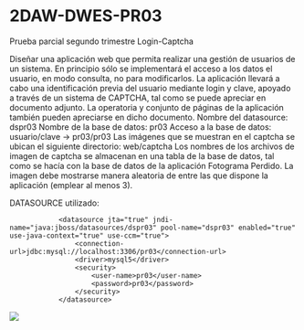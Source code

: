 # 2DAW-DWES-PR03
Prueba parcial segundo trimestre Login-Captcha

Diseñar una aplicación web que permita realizar una gestión de usuarios de un sistema. En principio
sólo se implementará el acceso a los datos el usuario, en modo consulta, no para modificarlos. La
aplicación llevará a cabo una identificación previa del usuario mediante login y clave, apoyado a
través de un sistema de CAPTCHA, tal como se puede apreciar en documento adjunto. La operatoria y
conjunto de páginas de la aplicación también pueden apreciarse en dicho documento.
Nombre del datasource: dspr03
Nombre de la base de datos: pr03
Acceso a la base de datos: usuario/clave → pr03/pr03
Las imágenes que se muestran en el captcha se ubican el siguiente directorio: web/captcha
Los nombres de los archivos de imagen de captcha se almacenan en una tabla de la base de datos, tal
como se hacía con la base de datos de la aplicación Fotograma Perdido. La imagen debe mostrarse
manera aleatoria de entre las que dispone la aplicación (emplear al menos 3).

DATASOURCE utilizado:

                <datasource jta="true" jndi-name="java:jboss/datasources/dspr03" pool-name="dspr03" enabled="true" use-java-context="true" use-ccm="true">
                    <connection-url>jdbc:mysql://localhost:3306/pr03</connection-url>
                    <driver>mysql5</driver>
                    <security>
                        <user-name>pr03</user-name>
                        <password>pr03</password>
                    </security>
                </datasource>

<img src="https://aulavirtual.informaticapdv.es/pluginfile.php/9193/mod_resource/content/1/Esquema%20Aplicacion%20PR03.jpg">

